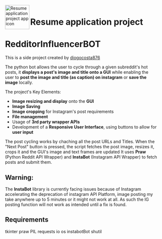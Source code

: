 <img align="left" width="80" height="80" src="https://external-preview.redd.it/iDdntscPf-nfWKqzHRGFmhVxZm4hZgaKe5oyFws-yzA.png?auto=webp&s=38648ef0dc2c3fce76d5e1d8639234d8da0152b2" alt="Resume application project app icon">

# Resume application project
# RedditorInfluencerBOT

This is a side project created by [diogocosta876](https://github.com/diogocosta876)

The python bot allows the user to cycle through a given subreddit's hot posts, it **displays a post's image and title onto a GUI** while enabling the user to **post the image and title (as caption) on instagram** or **save the image** locally.

The project's Key Elements:
* **Image resizing and display** onto the **GUI**
* **Image Saving**
* **Image cropping** for Instagram's post requirements
* **File management**
* Usage of **3rd party wrapper APIs**
* Development of a **Responsive User Interface**, using buttons to allow for **user input**

The post cycling works by chaching all the post URLs and Titles. When the "Next Post" button is pressed, the script fetches the post image, resizes it, crops it and the GUI's image and text frames are updated 
It uses **Praw** (Python Reddit API Wrapper) and **InstaBot** (Instagram API Wrapper) to fetch posts and submit them.

[cult-img]:     https://external-preview.redd.it/iDdntscPf-nfWKqzHRGFmhVxZm4hZgaKe5oyFws-yzA.png?auto=webp&s=38648ef0dc2c3fce76d5e1d8639234d8da0152b2
## Warning:
The **InstaBot** library is currently facing issues because of Instagram accelerating the deprecation of instagram API Platform, image posting my take anywhere up to 5 minutes or it might not work at all. As such the IG posting function will not work as intended until a fix is found.

## Requirements
tkinter
praw
PIL
requests
io
os
instabotBot
shutil
